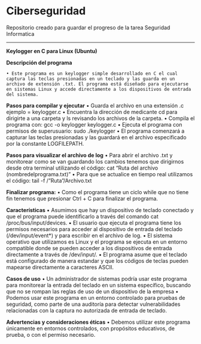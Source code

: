 # Ciberseguridad
Repositorio creado para guardar el progreso de la tarea Seguridad Informatica

******************************************************************************************************************************************************************************************************************************
**Keylogger en C para Linux (Ubuntu)**

**Descripción del programa**
   
    • Este programa es un keylogger simple desarrollado en C el cual captura las teclas presionadas en un teclado y las guarda en un archivo de extensión .txt. El programa está diseñado para ejecutarse en sistemas Linux y accede directamente a los dispositivos de entrada del sistema.
    
**Pasos para compilar y ejecutar**
    • Guarda el archivo en una extensión .c ejemplo = keylogger.c
    • Encuentra la dirección de medicante cd para dirigirte a una carpeta y ls revisando los archivos de la carpeta.
    • Compila el programa con: gcc -o keylogger keylogger.c
    • Ejecuta el programa con permisos de superusuario: sudo ./keylogger
    • El programa comenzará a capturar las teclas presionadas y las guardará en el archivo especificado por la constante LOGFILEPATH.

**Pasos para visualizar el archivo de log** 
    • Para abrir el archivo .txt y monitorear como se van guardando los cambios tenemos que dirigirnos desde otra terminal utilizando el código: cat “Ruta del archivo (nombredelprograma.txt)”
    • Para que se actualice en tiempo real utilizamos el código: tail -f /”Ruta”/Archivo.txt
      
**Finalizar programa:**
    • Como el programa tiene un ciclo while que no tiene fin tenemos que presionar Ctrl + C para finalizar el programa.
    
**Características** 
    ▪ Asumimos que hay un dispositivo de teclado conectado y que el programa puede identificarlo a través del comando cat /proc/bus/input/devices.
            ▪ El usuario que ejecuta el programa tiene los permisos necesarios para acceder al dispositivo de entrada del teclado (/dev/input/event*) y para escribir en el archivo de log.
            ▪ El sistema operativo que utilizamos es Linux y el programa se ejecuta en un entorno compatible donde se pueden acceder a los dispositivos de entrada directamente a través de /dev/input/.
            ▪ El programa asume que el teclado está configurado de manera estandar y que los códigos de teclas pueden mapearse directamente a caracteres ASCII.

**Casos de uso**
    • Un administrador de sistemas podría usar este programa para monitorear la entrada del teclado en un sistema específico, buscando que no se rompan las reglas de uso de un dispositivo de la empresa
    • Podemos usar este programa en un entorno controlado para pruebas de seguridad, como parte de una auditoría para detectar vulnerabilidades relacionadas con la captura no autorizada de entrada de teclado.

**Advertencias y consideraciones éticas**
    • Debemos utilizar este programa únicamente en entornos controlados, con propósitos educativos, de prueba, o con el permiso necesario.
